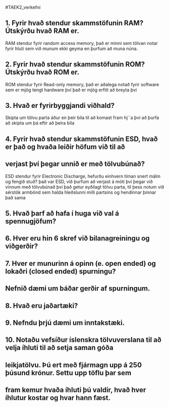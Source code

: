 #TAEK2_verkefni
## 1. Fyrir hvað stendur skammstöfunin RAM? Útskýrðu hvað RAM er.
RAM stendur fyrir random access memory, það er minni sem tölvan notar fyrir hluti sem við munum ekki geyma en þurfum að muna núna.
## 2. Fyrir hvað stendur skammstöfunin ROM? Útskýrðu hvað ROM er.
ROM stendur fyrir Read-only memory, það er aðalega notað fyrir software sem er mjög tengt hardware því það er mjög erfitt að breyta því
## 3. Hvað er fyrirbyggjandi viðhald?
Skipta um tölvu parta áður en þeir bila til að komast fram hj´´a því að þurfa að skipta um þá eftir að þeira bila
## 4. Fyrir hvað stendur skammstöfunin ESD, hvað er það og hvaða leiðir höfum við til að
## verjast því þegar unnið er með tölvubúnað?
ESD stendur fyrir Electronic Discharge, hefurðu einhvern tíman snert málm og fengið stuð? það var ESD, við þurfum að verjast á móti því þegar við vinnum með tölvubúnað því það getur eyðilagt tölvu parta, til þess notum við sérstök armbönd sem halda hleðslunni milli partsins og hendinnar þinnar það sama
## 5. Hvað þarf að hafa í huga við val á spennugjöfum?
## 6. Hver eru hin 6 skref við bilanagreiningu og viðgerðir?
## 7. Hver er munurinn á opinn (e. open ended) og lokaðri (closed ended) spurningu?
## Nefnið dæmi um báðar gerðir af spurningum.
## 8. Hvað eru jaðartæki?
## 9. Nefndu þrjú dæmi um inntakstæki.
## 10. Notaðu vefsíður íslenskra tölvuverslana til að velja íhluti til að setja saman góða
## leikjatölvu. Þú ert með fjármagn upp á 250 þúsund krónur. Settu upp töflu þar sem
## fram kemur hvaða íhluti þú valdir, hvað hver íhlutur kostar og hvar hann fæst.